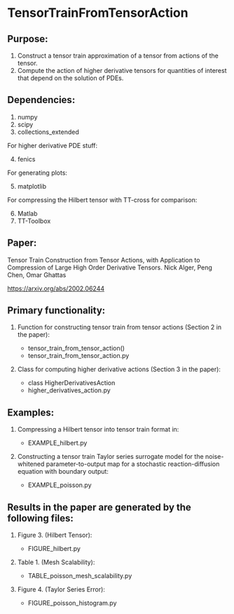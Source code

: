 # TensorTrainFromTensorAction
## Purpose:
1) Construct a tensor train approximation of a tensor from actions of the tensor.
2) Compute the action of higher derivative tensors for quantities of interest that depend on the solution of PDEs.

## Dependencies:
1) numpy
2) scipy
3) collections_extended

For higher derivative PDE stuff:

4) fenics

For generating plots:

5) matplotlib

For compressing the Hilbert tensor with TT-cross for comparison:

6) Matlab
7) TT-Toolbox


## Paper:
Tensor Train Construction from Tensor Actions, with Application to Compression of Large High Order Derivative Tensors.
Nick Alger, Peng Chen, Omar Ghattas

https://arxiv.org/abs/2002.06244


## Primary functionality:
1) Function for constructing tensor train from tensor actions (Section 2 in the paper):
    - tensor_train_from_tensor_action() 
    - tensor_train_from_tensor_action.py

2) Class for computing higher derivative actions (Section 3 in the paper):
    - class HigherDerivativesAction
    - higher_derivatives_action.py


## Examples:
1) Compressing a Hilbert tensor into tensor train format in:
    - EXAMPLE_hilbert.py

2) Constructing a tensor train Taylor series surrogate model for the noise-whitened parameter-to-output map for a stochastic reaction-diffusion equation with boundary output:
    - EXAMPLE_poisson.py


## Results in the paper are generated by the following files:
1) Figure 3. (Hilbert Tensor):
    - FIGURE_hilbert.py

2) Table 1. (Mesh Scalability):
    - TABLE_poisson_mesh_scalability.py

3) Figure 4. (Taylor Series Error):
    - FIGURE_poisson_histogram.py

